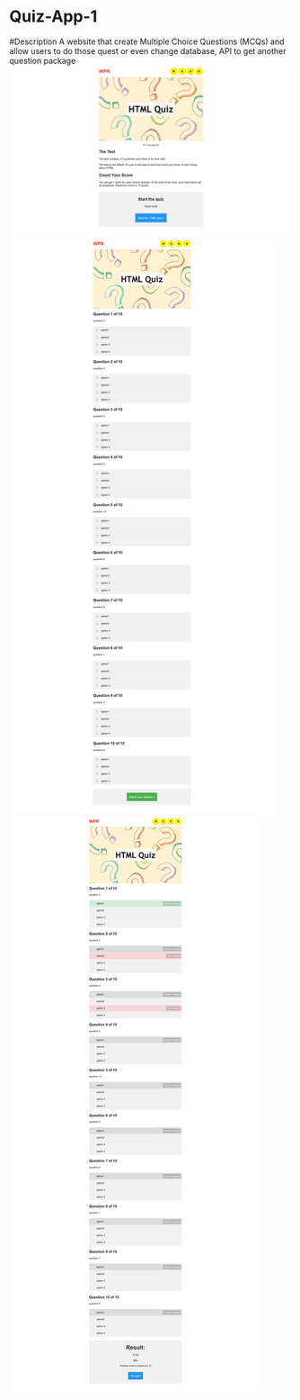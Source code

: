 # Quiz-App-1
#Description
A website that create Multiple Choice Questions (MCQs) and allow users to do those quest or even change database, API to get another question package <br/>
![screen1](Assignment1/wpr-a1-screen1-introduction.png) <br/>
![screen2](Assignment1/wpr-a1-screen2-attempt-quiz.png) <br/>
![screen3](Assignment1/wpr-a1-screen3-review-quiz.png) <br/>
